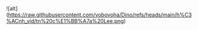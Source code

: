 ![alt] (https://raw.githubusercontent.com/vobovoha/Dino/refs/heads/main/h%C3%ACnh_vid/tn%20c%E1%BB%A7a%20Lee.png)
